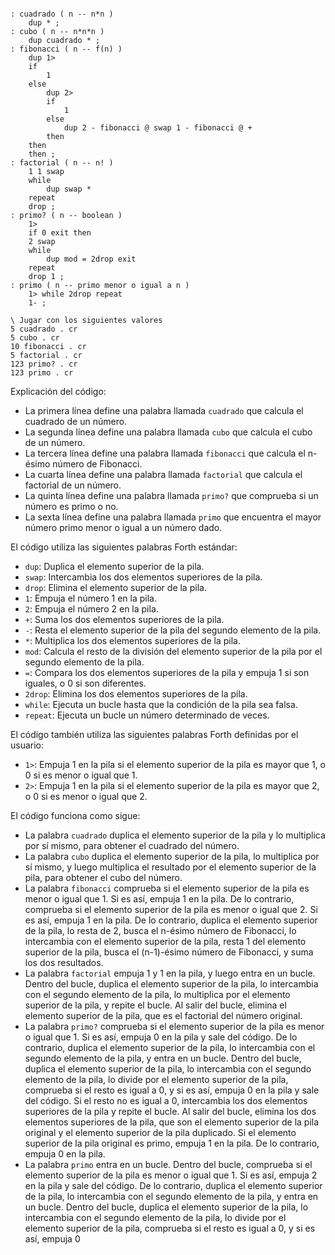```forth

: cuadrado ( n -- n*n )
    dup * ;
: cubo ( n -- n*n*n )
    dup cuadrado * ;
: fibonacci ( n -- f(n) )
    dup 1>
    if
        1
    else
        dup 2>
        if
            1
        else
            dup 2 - fibonacci @ swap 1 - fibonacci @ +
        then
    then
    then ;
: factorial ( n -- n! )
    1 1 swap
    while
        dup swap *
    repeat
    drop ;
: primo? ( n -- boolean )
    1>
    if 0 exit then
    2 swap
    while
        dup mod = 2drop exit
    repeat
    drop 1 ;
: primo ( n -- primo menor o igual a n )
    1> while 2drop repeat
    1- ;

\ Jugar con los siguientes valores
5 cuadrado . cr
5 cubo . cr
10 fibonacci . cr
5 factorial . cr
123 primo? . cr
123 primo . cr

```

Explicación del código:

* La primera línea define una palabra llamada `cuadrado` que calcula el cuadrado de un número.
* La segunda línea define una palabra llamada `cubo` que calcula el cubo de un número.
* La tercera línea define una palabra llamada `fibonacci` que calcula el n-ésimo número de Fibonacci.
* La cuarta línea define una palabra llamada `factorial` que calcula el factorial de un número.
* La quinta línea define una palabra llamada `primo?` que comprueba si un número es primo o no.
* La sexta línea define una palabra llamada `primo` que encuentra el mayor número primo menor o igual a un número dado.

El código utiliza las siguientes palabras Forth estándar:

* `dup`: Duplica el elemento superior de la pila.
* `swap`: Intercambia los dos elementos superiores de la pila.
* `drop`: Elimina el elemento superior de la pila.
* `1`: Empuja el número 1 en la pila.
* `2`: Empuja el número 2 en la pila.
* `+`: Suma los dos elementos superiores de la pila.
* `-`: Resta el elemento superior de la pila del segundo elemento de la pila.
* `*`: Multiplica los dos elementos superiores de la pila.
* `mod`: Calcula el resto de la división del elemento superior de la pila por el segundo elemento de la pila.
* `=`: Compara los dos elementos superiores de la pila y empuja 1 si son iguales, o 0 si son diferentes.
* `2drop`: Elimina los dos elementos superiores de la pila.
* `while`: Ejecuta un bucle hasta que la condición de la pila sea falsa.
* `repeat`: Ejecuta un bucle un número determinado de veces.

El código también utiliza las siguientes palabras Forth definidas por el usuario:

* `1>`: Empuja 1 en la pila si el elemento superior de la pila es mayor que 1, o 0 si es menor o igual que 1.
* `2>`: Empuja 1 en la pila si el elemento superior de la pila es mayor que 2, o 0 si es menor o igual que 2.

El código funciona como sigue:

* La palabra `cuadrado` duplica el elemento superior de la pila y lo multiplica por sí mismo, para obtener el cuadrado del número.
* La palabra `cubo` duplica el elemento superior de la pila, lo multiplica por sí mismo, y luego multiplica el resultado por el elemento superior de la pila, para obtener el cubo del número.
* La palabra `fibonacci` comprueba si el elemento superior de la pila es menor o igual que 1. Si es así, empuja 1 en la pila. De lo contrario, comprueba si el elemento superior de la pila es menor o igual que 2. Si es así, empuja 1 en la pila. De lo contrario, duplica el elemento superior de la pila, lo resta de 2, busca el n-ésimo número de Fibonacci, lo intercambia con el elemento superior de la pila, resta 1 del elemento superior de la pila, busca el (n-1)-ésimo número de Fibonacci, y suma los dos resultados.
* La palabra `factorial` empuja 1 y 1 en la pila, y luego entra en un bucle. Dentro del bucle, duplica el elemento superior de la pila, lo intercambia con el segundo elemento de la pila, lo multiplica por el elemento superior de la pila, y repite el bucle. Al salir del bucle, elimina el elemento superior de la pila, que es el factorial del número original.
* La palabra `primo?` comprueba si el elemento superior de la pila es menor o igual que 1. Si es así, empuja 0 en la pila y sale del código. De lo contrario, duplica el elemento superior de la pila, lo intercambia con el segundo elemento de la pila, y entra en un bucle. Dentro del bucle, duplica el elemento superior de la pila, lo intercambia con el segundo elemento de la pila, lo divide por el elemento superior de la pila, comprueba si el resto es igual a 0, y si es así, empuja 0 en la pila y sale del código. Si el resto no es igual a 0, intercambia los dos elementos superiores de la pila y repite el bucle. Al salir del bucle, elimina los dos elementos superiores de la pila, que son el elemento superior de la pila original y el elemento superior de la pila duplicado. Si el elemento superior de la pila original es primo, empuja 1 en la pila. De lo contrario, empuja 0 en la pila.
* La palabra `primo` entra en un bucle. Dentro del bucle, comprueba si el elemento superior de la pila es menor o igual que 1. Si es así, empuja 2 en la pila y sale del código. De lo contrario, duplica el elemento superior de la pila, lo intercambia con el segundo elemento de la pila, y entra en un bucle. Dentro del bucle, duplica el elemento superior de la pila, lo intercambia con el segundo elemento de la pila, lo divide por el elemento superior de la pila, comprueba si el resto es igual a 0, y si es así, empuja 0